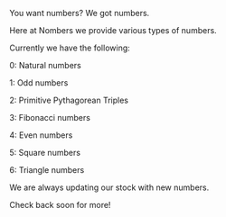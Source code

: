 You want numbers? We got numbers.

Here at Nombers we provide various types of numbers. 

Currently we have the following:

0: Natural numbers

1: Odd numbers

2: Primitive Pythagorean Triples

3: Fibonacci numbers

4: Even numbers

5: Square numbers

6: Triangle numbers

We are always updating our stock with new numbers. 

Check back soon for more!
